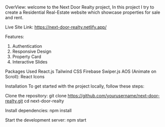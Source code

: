OverView:
welcome to the Next Door Realty project, In this project I try to create a Residential Real-Estate website which showcase properties for sale and rent.

Live Site Link: https://next-door-realty.netlify.app/

Features:
1. Authentication
2. Responsive Design
3. Property Card
4. Interactive Slides

Packages Used
  React.js
  Tailwind CSS
  Firebase
  Swiper.js
  AOS (Animate on Scroll):
  React Icons



Installation
To get started with the project locally, follow these steps:

Clone the repository:
  git clone https://github.com/yourusername/next-door-realty.git
  cd next-door-realty

Install dependencies:
  npm install

Start the development server:
  npm start

